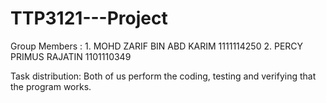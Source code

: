 # TTP3121---Project

Group Members : 1. MOHD ZARIF BIN ABD KARIM 1111114250
                2. PERCY PRIMUS RAJATIN     1101110349   

Task distribution: Both of us perform the coding, testing and verifying that the program works.


    
